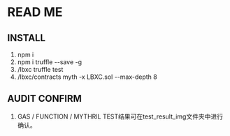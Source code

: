 # READ ME

## INSTALL
1. npm i
2. npm i truffle --save -g
3. /lbxc truffle test
4. /lbxc/contracts  myth -x LBXC.sol --max-depth 8

## AUDIT CONFIRM
1. GAS / FUNCTION / MYTHRIL TEST结果可在test_result_img文件夹中进行确认。


